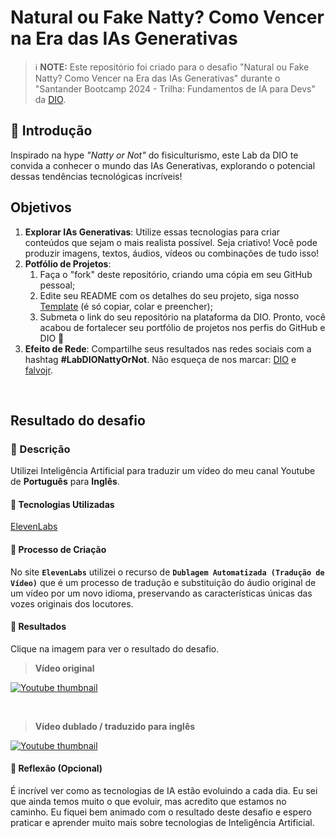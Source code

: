 # Natural ou Fake Natty? Como Vencer na Era das IAs Generativas

> ℹ️ **NOTE:** Este repositório foi criado para o desafio "Natural ou Fake Natty? Como Vencer na Era das IAs Generativas" durante o "Santander Bootcamp 2024 - Trilha: Fundamentos de IA para Devs" da [DIO](https://dio.me).

## 🚀 Introdução

Inspirado na hype _"Natty or Not"_ do fisiculturismo, este Lab da DIO te convida a conhecer o mundo das IAs Generativas, explorando o potencial dessas tendências tecnológicas incríveis!

## Objetivos

1. **Explorar IAs Generativas**: Utilize essas tecnologias para criar conteúdos que sejam o mais realista possível. Seja criativo! Você pode produzir imagens, textos, áudios, vídeos ou combinações de tudo isso!
1. **Potfólio de Projetos**:
    1. Faça o "fork" deste repositório, criando uma cópia em seu GitHub pessoal;
    2. Edite seu README com os detalhes do seu projeto, siga nosso [Template](#template) (é só copiar, colar e preencher);
    3. Submeta o link do seu repositório na plataforma da DIO. Pronto, você acabou de fortalecer seu portfólio de projetos nos perfis do GitHub e DIO 🚀
1. **Efeito de Rede**: Compartilhe seus resultados nas redes sociais com a hashtag **#LabDIONattyOrNot**. Não esqueça de nos marcar: [DIO](https://www.linkedin.com/school/dio-makethechange) e [falvojr](https://www.linkedin.com/in/falvojr).


<br>

## Resultado do desafio

### 📒 Descrição
Utilizei Inteligência Artificial para traduzir um vídeo do meu canal Youtube de **Português** para **Inglês**.

#### 🤖 Tecnologias Utilizadas
[ElevenLabs](https://elevenlabs.io/)

#### 🧐 Processo de Criação
No site **`ElevenLabs`** utilizei o recurso de **`Dublagem Automatizada (Tradução de Vídeo)`** que é um processo de tradução e substituição do áudio original de um vídeo por um novo idioma, preservando as características únicas das vozes originais dos locutores.

#### 🚀 Resultados
Clique na imagem para ver o resultado do desafio.

> **Vídeo original**

[![Youtube thumbnail](https://i9.ytimg.com/vi/iTW6YZaGn3Y/mqdefault.jpg?sqp=CKTe-rEG-oaymwEmCMACELQB8quKqQMa8AEB-AH-BIAC6AKKAgwIABABGCcgYihyMA8=&rs=AOn4CLCuSzc8gEvZ-RfkvOjRJdTXHOTdUw)](https://www.youtube.com/watch?v=gfH6ZJuMuS8)

<br>

> **Vídeo dublado / traduzido para inglês**

[![Youtube thumbnail](https://i9.ytimg.com/vi/iTW6YZaGn3Y/mqdefault.jpg?sqp=CKTe-rEG-oaymwEmCMACELQB8quKqQMa8AEB-AH-BIAC6AKKAgwIABABGCcgYihyMA8=&rs=AOn4CLCuSzc8gEvZ-RfkvOjRJdTXHOTdUw)](https://www.youtube.com/watch?v=iTW6YZaGn3Y)

#### 💭 Reflexão (Opcional)
É incrível ver como as tecnologias de IA estão evoluindo a cada dia. Eu sei que ainda temos muito o que evoluir, mas acredito que estamos no caminho. Eu fiquei bem animado com o resultado deste desafio e espero praticar e aprender muito mais sobre tecnologias de Inteligência Artificial.